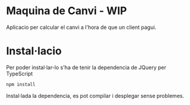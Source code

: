 # Maquina de Canvi - WIP 
Aplicacio per calcular el canvi a l'hora de que un client pagui.

# Instal·lacio
Per poder instal·lar-lo s'ha de tenir la dependencia de JQuery per TypeScript
```bash
npm install
```
Instal·lada la dependencia, es pot compilar i desplegar sense problemes.
